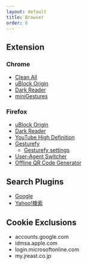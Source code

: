 ```yaml
---
layout: default
title: Browser
order: 6
---
```



## Extension

### Chrome

- [Clean All](https://chrome.google.com/webstore/detail/elidgjfpciimeeeoeneeiifkmhadhkeh)
- [uBlock Origin](https://chrome.google.com/webstore/detail/cjpalhdlnbpafiamejdnhcphjbkeiagm)
- [Dark Reader](https://chrome.google.com/webstore/detail/eimadpbcbfnmbkopoojfekhnkhdbieeh)
- [miniGestures](https://chrome.google.com/webstore/detail/apnjnepphihnjahpbfjiebcnpgmjnhfp)

### Firefox

- [uBlock Origin](https://addons.mozilla.org/firefox/addon/ublock-origin/)
- [Dark Reader](https://addons.mozilla.org/ja/firefox/addon/darkreader/)
- [YouTube High Definition](https://addons.mozilla.org/ja/firefox/addon/youtube-high-definition/)
- [Gesturefy](https://addons.mozilla.org/firefox/addon/gesturefy/)
  - [Gesturefy settings](settings/gesturefy.json)
- [User-Agent Switcher](https://addons.mozilla.org/firefox/addon/uaswitcher/)
- [Offline QR Code Generator](https://addons.mozilla.org/ja/firefox/addon/offline-qr-code-generator/)

## Search Plugins

- [Google](/?search-title=Google&search-href=/assets/searchplugins/google.xml)
- [Yahoo!検索](/?search-title=Yahoo!検索&search-href=/assets/searchplugins/yahoo.xml)

## Cookie Exclusions

- accounts.google.com
- idmsa.apple.com
- login.microsoftonline.com
- my.jreast.co.jp
